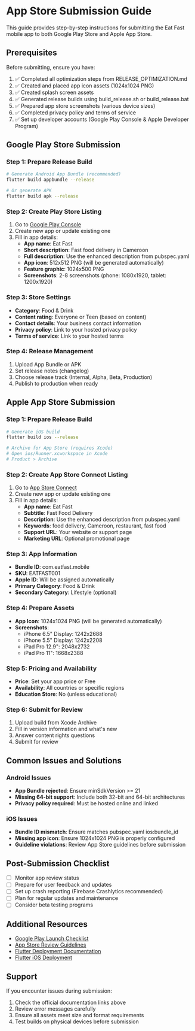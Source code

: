 # App Store Submission Guide

This guide provides step-by-step instructions for submitting the Eat Fast mobile app to both Google Play Store and Apple App Store.

## Prerequisites

Before submitting, ensure you have:

1. ✅ Completed all optimization steps from RELEASE_OPTIMIZATION.md
2. ✅ Created and placed app icon assets (1024x1024 PNG)
3. ✅ Created splash screen assets
4. ✅ Generated release builds using build_release.sh or build_release.bat
5. ✅ Prepared app store screenshots (various device sizes)
6. ✅ Completed privacy policy and terms of service
7. ✅ Set up developer accounts (Google Play Console & Apple Developer Program)

## Google Play Store Submission

### Step 1: Prepare Release Build
```bash
# Generate Android App Bundle (recommended)
flutter build appbundle --release

# Or generate APK
flutter build apk --release
```

### Step 2: Create Play Store Listing
1. Go to [Google Play Console](https://play.google.com/console/)
2. Create new app or update existing one
3. Fill in app details:
   - **App name**: Eat Fast
   - **Short description**: Fast food delivery in Cameroon
   - **Full description**: Use the enhanced description from pubspec.yaml
   - **App icon**: 512x512 PNG (will be generated automatically)
   - **Feature graphic**: 1024x500 PNG
   - **Screenshots**: 2-8 screenshots (phone: 1080x1920, tablet: 1200x1920)

### Step 3: Store Settings
- **Category**: Food & Drink
- **Content rating**: Everyone or Teen (based on content)
- **Contact details**: Your business contact information
- **Privacy policy**: Link to your hosted privacy policy
- **Terms of service**: Link to your hosted terms

### Step 4: Release Management
1. Upload App Bundle or APK
2. Set release notes (changelog)
3. Choose release track (Internal, Alpha, Beta, Production)
4. Publish to production when ready

## Apple App Store Submission

### Step 1: Prepare Release Build
```bash
# Generate iOS build
flutter build ios --release

# Archive for App Store (requires Xcode)
# Open ios/Runner.xcworkspace in Xcode
# Product > Archive
```

### Step 2: Create App Store Connect Listing
1. Go to [App Store Connect](https://appstoreconnect.apple.com/)
2. Create new app or update existing one
3. Fill in app details:
   - **App name**: Eat Fast
   - **Subtitle**: Fast Food Delivery
   - **Description**: Use the enhanced description from pubspec.yaml
   - **Keywords**: food delivery, Cameroon, restaurant, fast food
   - **Support URL**: Your website or support page
   - **Marketing URL**: Optional promotional page

### Step 3: App Information
- **Bundle ID**: com.eatfast.mobile
- **SKU**: EATFAST001
- **Apple ID**: Will be assigned automatically
- **Primary Category**: Food & Drink
- **Secondary Category**: Lifestyle (optional)

### Step 4: Prepare Assets
- **App Icon**: 1024x1024 PNG (will be generated automatically)
- **Screenshots**: 
  - iPhone 6.5" Display: 1242x2688
  - iPhone 5.5" Display: 1242x2208
  - iPad Pro 12.9": 2048x2732
  - iPad Pro 11": 1668x2388

### Step 5: Pricing and Availability
- **Price**: Set your app price or Free
- **Availability**: All countries or specific regions
- **Education Store**: No (unless educational)

### Step 6: Submit for Review
1. Upload build from Xcode Archive
2. Fill in version information and what's new
3. Answer content rights questions
4. Submit for review

## Common Issues and Solutions

### Android Issues
- **App Bundle rejected**: Ensure minSdkVersion >= 21
- **Missing 64-bit support**: Include both 32-bit and 64-bit architectures
- **Privacy policy required**: Must be hosted online and linked

### iOS Issues
- **Bundle ID mismatch**: Ensure matches pubspec.yaml ios:bundle_id
- **Missing app icon**: Ensure 1024x1024 PNG is properly configured
- **Guideline violations**: Review App Store guidelines before submission

## Post-Submission Checklist

- [ ] Monitor app review status
- [ ] Prepare for user feedback and updates
- [ ] Set up crash reporting (Firebase Crashlytics recommended)
- [ ] Plan for regular updates and maintenance
- [ ] Consider beta testing programs

## Additional Resources

- [Google Play Launch Checklist](https://developer.android.com/distribute/best-practices/launch/launch-checklist)
- [App Store Review Guidelines](https://developer.apple.com/app-store/review/guidelines/)
- [Flutter Deployment Documentation](https://flutter.dev/docs/deployment/android)
- [Flutter iOS Deployment](https://flutter.dev/docs/deployment/ios)

## Support

If you encounter issues during submission:
1. Check the official documentation links above
2. Review error messages carefully
3. Ensure all assets meet size and format requirements
4. Test builds on physical devices before submission
